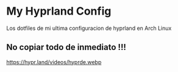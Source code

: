 # My Hyprland Config
Los dotfiles de mi ultima configuracion de hyprland en Arch Linux 
## No copiar todo de inmediato !!!

https://hypr.land/videos/hyprde.webp
